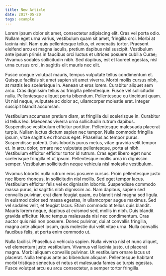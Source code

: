 ```yaml
---
title: New Article
date: 2017-05-20
tags: example
---
```


Lorem ipsum dolor sit amet, consectetur adipiscing elit. Cras vel
porta odio. Nullam eget urna varius, vestibulum quam sit amet,
fringilla orci. Morbi at lacinia nisl. Nam quis pellentesque tellus,
et venenatis tortor. Praesent eleifend arcu et magna iaculis, pretium
dapibus nisl suscipit. Vestibulum ante ipsum primis in faucibus orci
luctus et ultrices posuere cubilia Curae; Vivamus sodales sollicitudin
nibh. Sed dapibus, est et laoreet egestas, nisl urna cursus orci, in
sagittis elit mauris nec elit.

Fusce congue volutpat mauris, tempus vulputate tellus condimentum
et. Quisque facilisis sit amet sapien sit amet viverra. Morbi mollis
cursus nibh, at mattis leo scelerisque in. Aenean ut eros
lorem. Curabitur aliquet sem arcu. Cras dignissim tellus ac fringilla
pellentesque. Fusce vel sollicitudin nulla. Pellentesque aliquet porta
bibendum. Pellentesque eu tincidunt quam. Ut nisl neque, vulputate ac
dolor ac, ullamcorper molestie erat. Integer suscipit blandit
accumsan.

Vestibulum accumsan pretium diam, at fringilla dui scelerisque
in. Curabitur id tellus leo. Maecenas viverra urna sollicitudin rutrum
dapibus. Suspendisse vestibulum efficitur porttitor. Pellentesque
malesuada placerat turpis. Nullam luctus dictum sapien nec
tempor. Nulla commodo fringilla ipsum, vitae sagittis ex rhoncus
eget. Phasellus ac tempor purus. Suspendisse potenti. Duis lobortis
purus metus, vitae gravida velit tempor et. In arcu dolor, ornare nec
vulputate pellentesque, porta at nibh. Vestibulum efficitur efficitur
tortor id rutrum. Cras eget libero eget nunc scelerisque fringilla et
ut ipsum. Pellentesque mollis urna in dignissim semper. Vestibulum
sollicitudin neque vehicula nisl molestie vestibulum.

Vivamus lobortis nulla rutrum eros posuere cursus. Proin pellentesque
justo nec libero rhoncus, in sollicitudin nisl mollis. Sed eget tempor
lacus. Vestibulum efficitur felis vel ex dignissim
lobortis. Suspendisse commodo massa purus, id sagittis nibh dignissim
ac. Nam dapibus, sapien sed convallis pulvinar, erat diam feugiat
quam, eu blandit nisl magna sed ligula. In euismod dolor sed massa
egestas, in ullamcorper augue maximus. Sed vel sodales velit, et
feugiat lacus. Etiam commodo at tellus quis blandit. Mauris lorem
neque, dapibus at euismod sed, mollis in nibh. Duis blandit gravida
efficitur. Nunc tempus malesuada nisi nec condimentum. Cras auctor
quis nisi non posuere. Donec pulvinar, dui at convallis fringilla,
magna ante aliquet ipsum, quis molestie dui velit vitae urna. Nulla
convallis faucibus felis, at porta enim commodo ut.

Nulla facilisi. Phasellus a vehicula sapien. Nulla viverra nisl et
nunc aliquet, vel elementum justo vestibulum. Vivamus vel lacinia
justo, ut placerat magna. Morbi aliquam convallis pulvinar. Ut
vestibulum ornare lacus ut placerat. Nulla tempus ante ac bibendum
aliquam. Pellentesque habitant morbi tristique senectus et netus et
malesuada fames ac turpis egestas. Fusce volutpat arcu eu arcu
consectetur, a semper tortor fringilla.

